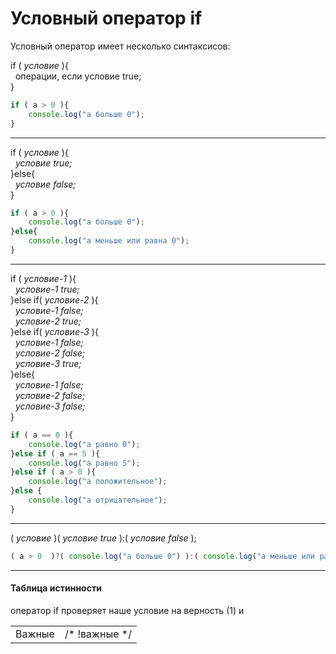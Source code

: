 # Условный оператор if

Условный оператор имеет несколько синтаксисов:  

if ( *условие* ){  
&nbsp;&nbsp;операции, если условие true;  
}  
```javascript
if ( a > 0 ){
    console.log("a больше 0"); 
}  
```
____
if ( *условие* ){  
&nbsp;&nbsp;*условие true;*  
}else{  
&nbsp;&nbsp;*условие false;*  
}
```javascript
if ( a > 0 ){
    console.log("a больше 0");
}else{
    console.log("a меньше или равна 0");
}
```
____
if ( *условие-1* ){  
&nbsp;&nbsp;*условие-1 true;*  
}else if( *условие-2* ){  
&nbsp;&nbsp;*условие-1 false;*  
&nbsp;&nbsp;*условие-2 true;*  
}else if( *условие-3* ){  
&nbsp;&nbsp;*условие-1 false;*  
&nbsp;&nbsp;*условие-2 false;*  
&nbsp;&nbsp;*условие-3 true;*  
}else{  
&nbsp;&nbsp;*условие-1 false;*  
&nbsp;&nbsp;*условие-2 false;*  
&nbsp;&nbsp;*условие-3 false;*  
}
```javascript
if ( a == 0 ){
    console.log("a равно 0");
}else if ( a == 5 ){
    console.log("a равно 5");
}else if ( a > 0 ){
    console.log("a положительное");
}else {
    console.log("a отрицательное");
}
```
____
( *условие* )(  *условие true*  ):( *условие false* );
```javascript
( a > 0  )?( console.log("a больше 0") ):( console.log("a меньше или равна 0") );
```
____
#### Таблица истинности
оператор if проверяет наше условие на верность (1) и

|  |  |
|:---:|:---:|
| Важные | /* !важные */ |